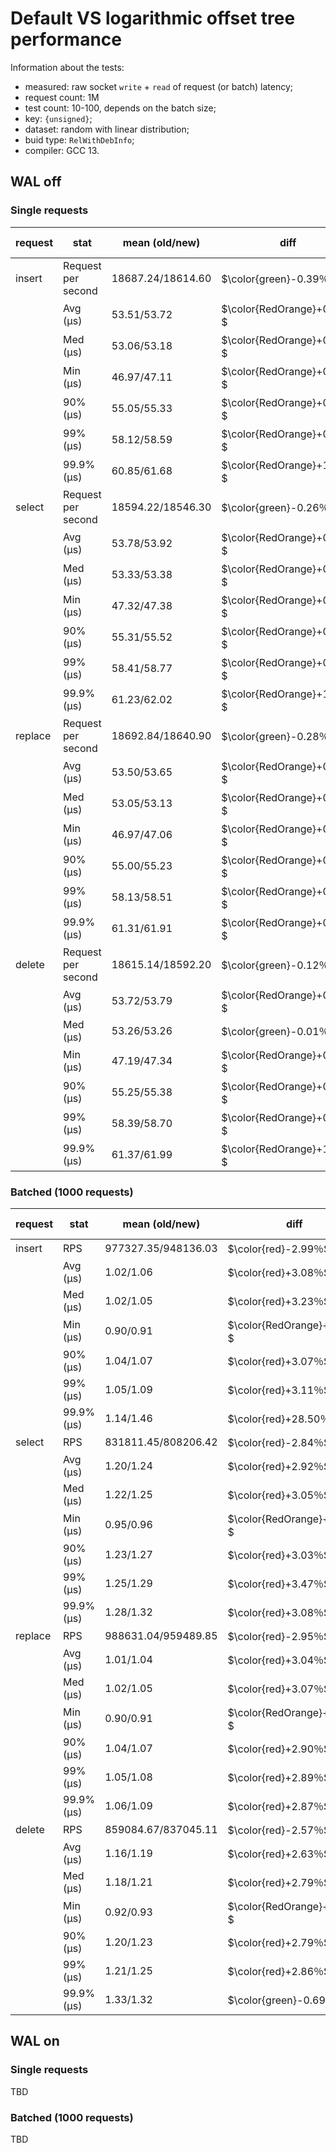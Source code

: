 # Default VS logarithmic offset tree performance

Information about the tests:
- measured: raw socket `write` + `read` of request (or batch) latency;
- request count: 1M
- test count: 10-100, depends on the batch size;
- key: `{unsigned}`;
- dataset: random with linear distribution;
- buid type: `RelWithDebInfo`;
- compiler: GCC 13.

## WAL off
### Single requests

| request | stat               | mean (old/new)    | diff                      | mean disp% | mean stdev% |
| ------- | ------------------ | ----------------- | ------------------------- | ---------- | ----------- |
| insert  | Request per second | 18687.24/18614.60 | $\color{green}-0.39％$     | 0.45       | 0.20        |
|         | Avg (μs)           | 53.51/53.72       | $\color{RedOrange}+0.39％$ | 0.32       | 0.20        |
|         | Med (μs)           | 53.06/53.18       | $\color{RedOrange}+0.22％$ | 0.21       | 0.12        |
|         | Min (μs)           | 46.97/47.11       | $\color{RedOrange}+0.32％$ | 1.08       | 0.63        |
|         | 90% (μs)           | 55.05/55.33       | $\color{RedOrange}+0.50％$ | 0.57       | 0.30        |
|         | 99% (μs)           | 58.12/58.59       | $\color{RedOrange}+0.81％$ | 0.84       | 0.46        |
|         | 99.9% (μs)         | 60.85/61.68       | $\color{RedOrange}+1.37％$ | 2.03       | 1.17        |
| select  | Request per second | 18594.22/18546.30 | $\color{green}-0.26％$     | 0.39       | 0.21        |
|         | Avg (μs)           | 53.78/53.92       | $\color{RedOrange}+0.26％$ | 0.40       | 0.21        |
|         | Med (μs)           | 53.33/53.38       | $\color{RedOrange}+0.09％$ | 0.31       | 0.17        |
|         | Min (μs)           | 47.32/47.38       | $\color{RedOrange}+0.11％$ | 1.06       | 0.65        |
|         | 90% (μs)           | 55.31/55.52       | $\color{RedOrange}+0.37％$ | 0.57       | 0.30        |
|         | 99% (μs)           | 58.41/58.77       | $\color{RedOrange}+0.61％$ | 0.89       | 0.50        |
|         | 99.9% (μs)         | 61.23/62.02       | $\color{RedOrange}+1.29％$ | 2.14       | 1.35        |
| replace | Request per second | 18692.84/18640.90 | $\color{green}-0.28％$     | 0.43       | 0.20        |
|         | Avg (μs)           | 53.50/53.65       | $\color{RedOrange}+0.28％$ | 0.38       | 0.20        |
|         | Med (μs)           | 53.05/53.13       | $\color{RedOrange}+0.16％$ | 0.27       | 0.15        |
|         | Min (μs)           | 46.97/47.06       | $\color{RedOrange}+0.19％$ | 0.93       | 0.49        |
|         | 90% (μs)           | 55.00/55.23       | $\color{RedOrange}+0.42％$ | 0.72       | 0.32        |
|         | 99% (μs)           | 58.13/58.51       | $\color{RedOrange}+0.65％$ | 0.95       | 0.52        |
|         | 99.9% (μs)         | 61.31/61.91       | $\color{RedOrange}+0.97％$ | 2.55       | 2.65        |
| delete  | Request per second | 18615.14/18592.20 | $\color{green}-0.12％$     | 0.53       | 0.18        |
|         | Avg (μs)           | 53.72/53.79       | $\color{RedOrange}+0.12％$ | 0.27       | 0.18        |
|         | Med (μs)           | 53.26/53.26       | $\color{green}-0.01％$     | 0.25       | 0.14        |
|         | Min (μs)           | 47.19/47.34       | $\color{RedOrange}+0.32％$ | 0.83       | 0.48        |
|         | 90% (μs)           | 55.25/55.38       | $\color{RedOrange}+0.23％$ | 0.74       | 0.26        |
|         | 99% (μs)           | 58.39/58.70       | $\color{RedOrange}+0.54％$ | 1.16       | 0.50        |
|         | 99.9% (μs)         | 61.37/61.99       | $\color{RedOrange}+1.02％$ | 2.47       | 1.71        |

### Batched (1000 requests)

| request | stat       | mean (old/new)      | diff                      | mean disp% | mean stdev% |
| ------- | ---------- | ------------------- | ------------------------- | ---------- | ----------- |
| insert  | RPS        | 977327.35/948136.03 | $\color{red}-2.99％$       | 11.85      | 3.54        |
|         | Avg (μs)   | 1.02/1.06           | $\color{red}+3.08％$       | 2.59       | 3.89        |
|         | Med (μs)   | 1.02/1.05           | $\color{red}+3.23％$       | 2.30       | 0.73        |
|         | Min (μs)   | 0.90/0.91           | $\color{RedOrange}+1.33％$ | 2.64       | 1.10        |
|         | 90% (μs)   | 1.04/1.07           | $\color{red}+3.07％$       | 1.50       | 0.64        |
|         | 99% (μs)   | 1.05/1.09           | $\color{red}+3.11％$       | 2.08       | 1.55        |
|         | 99.9% (μs) | 1.14/1.46           | $\color{red}+28.50％$      | 17.69      | 112.30      |
| select  | RPS        | 831811.45/808206.42 | $\color{red}-2.84％$       | 0.99       | 0.43        |
|         | Avg (μs)   | 1.20/1.24           | $\color{red}+2.92％$       | 0.80       | 0.43        |
|         | Med (μs)   | 1.22/1.25           | $\color{red}+3.05％$       | 0.83       | 0.43        |
|         | Min (μs)   | 0.95/0.96           | $\color{RedOrange}+1.79％$ | 1.73       | 0.68        |
|         | 90% (μs)   | 1.23/1.27           | $\color{red}+3.03％$       | 0.83       | 0.44        |
|         | 99% (μs)   | 1.25/1.29           | $\color{red}+3.47％$       | 0.85       | 0.47        |
|         | 99.9% (μs) | 1.28/1.32           | $\color{red}+3.08％$       | 2.28       | 2.78        |
| replace | RPS        | 988631.04/959489.85 | $\color{red}-2.95％$       | 1.20       | 0.61        |
|         | Avg (μs)   | 1.01/1.04           | $\color{red}+3.04％$       | 1.46       | 0.61        |
|         | Med (μs)   | 1.02/1.05           | $\color{red}+3.07％$       | 1.44       | 0.60        |
|         | Min (μs)   | 0.90/0.91           | $\color{RedOrange}+1.68％$ | 2.97       | 1.02        |
|         | 90% (μs)   | 1.04/1.07           | $\color{red}+2.90％$       | 1.69       | 0.65        |
|         | 99% (μs)   | 1.05/1.08           | $\color{red}+2.89％$       | 1.73       | 0.68        |
|         | 99.9% (μs) | 1.06/1.09           | $\color{red}+2.87％$       | 1.88       | 0.79        |
| delete  | RPS        | 859084.67/837045.11 | $\color{red}-2.57％$       | 3.20       | 0.54        |
|         | Avg (μs)   | 1.16/1.19           | $\color{red}+2.63％$       | 0.76       | 0.55        |
|         | Med (μs)   | 1.18/1.21           | $\color{red}+2.79％$       | 0.77       | 0.44        |
|         | Min (μs)   | 0.92/0.93           | $\color{RedOrange}+1.59％$ | 1.50       | 0.74        |
|         | 90% (μs)   | 1.20/1.23           | $\color{red}+2.79％$       | 0.78       | 0.44        |
|         | 99% (μs)   | 1.21/1.25           | $\color{red}+2.86％$       | 1.04       | 2.19        |
|         | 99.9% (μs) | 1.33/1.32           | $\color{green}-0.69％$     | 5.78       | 29.48       |

## WAL on
### Single requests

TBD

### Batched (1000 requests)

TBD
